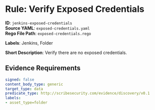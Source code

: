 # Rule: Verify Exposed Credentials

**ID**: `jenkins-exposed-credentials`  
**Source YAML**: `exposed-credentials.yaml`  
**Rego File Path**: `exposed-credentials.rego`  

**Labels**: Jenkins, Folder

**Short Description**: Verify there are no exposed credentials.

## Evidence Requirements

```yaml
signed: false
content_body_type: generic
target_type: data
predicate_type: http://scribesecurity.com/evidence/discovery/v0.1
labels:
- asset_type=folder
```
